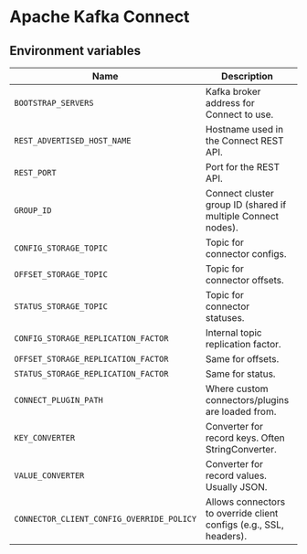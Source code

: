 # Apache Kafka Connect

## Environment variables

| Name | Description| Required | Example value |
|------|------------|----------|---------------|
| `BOOTSTRAP_SERVERS` | Kafka broker address for Connect to use. |  yes | kafka:9092 |
| `REST_ADVERTISED_HOST_NAME` | Hostname used in the Connect REST API. |  yes | connect |
| `REST_PORT` | Port for the REST API. |  yes | 8083 |
| `GROUP_ID` | Connect cluster group ID (shared if multiple Connect nodes). |  yes | compose-connect-group |
| `CONFIG_STORAGE_TOPIC` | Topic for connector configs. |  yes | docker-connect-configs |
| `OFFSET_STORAGE_TOPIC` | Topic for connector offsets. |  yes | docker-connect-offsets |
| `STATUS_STORAGE_TOPIC` | Topic for connector statuses. |  yes | docker-connect-status |
| `CONFIG_STORAGE_REPLICATION_FACTOR` | Internal topic replication factor. |  yes | 1 |
| `OFFSET_STORAGE_REPLICATION_FACTOR` | Same for offsets. |  yes | 1 |
| `STATUS_STORAGE_REPLICATION_FACTOR` | Same for status. |  yes | 1 |
| `CONNECT_PLUGIN_PATH` | Where custom connectors/plugins are loaded from. |  yes | /opt/kafka/plugins,/opt/kafka/custom-plugins |
| `KEY_CONVERTER` | Converter for record keys. Often StringConverter. | optional | org.apache.kafka.connect.storage.StringConverter |
| `VALUE_CONVERTER` | Converter for record values. Usually JSON. | optional | org.apache.kafka.connect.json.JsonConverter |
| `CONNECTOR_CLIENT_CONFIG_OVERRIDE_POLICY` | Allows connectors to override client configs (e.g., SSL, headers). | optional | All |
